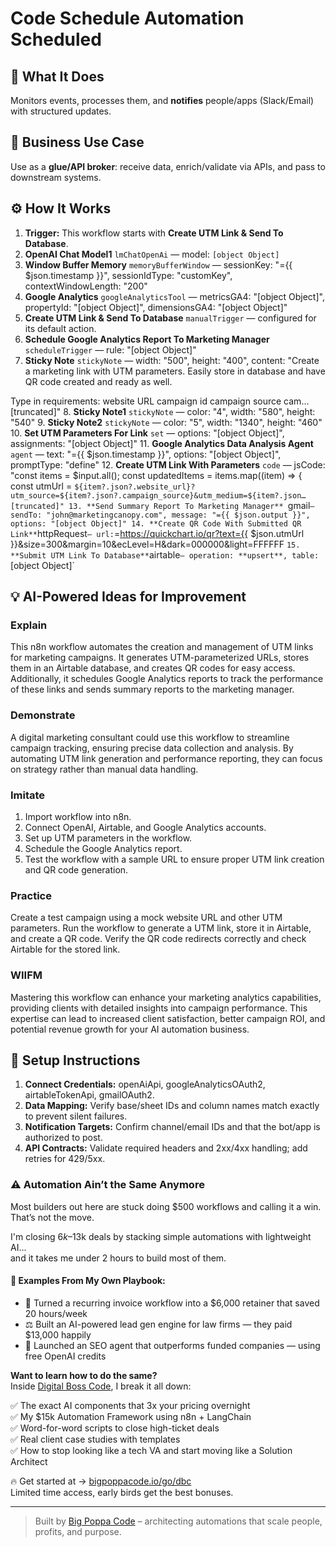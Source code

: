 # Code Schedule Automation Scheduled
  ## 🚀 What It Does
  Monitors events, processes them, and **notifies** people/apps (Slack/Email) with structured updates.
  
  ## 💼 Business Use Case
  Use as a **glue/API broker**: receive data, enrich/validate via APIs, and pass to downstream systems.
  
  ## ⚙️ How It Works
  1. **Trigger:** This workflow starts with **Create UTM Link & Send To Database**.
  2. **OpenAI Chat Model1** `lmChatOpenAi` — model: `[object Object]`
3. **Window Buffer Memory** `memoryBufferWindow` — sessionKey: "={{ $json.timestamp }}", sessionIdType: "customKey", contextWindowLength: "200"
4. **Google Analytics** `googleAnalyticsTool` — metricsGA4: "[object Object]", propertyId: "[object Object]", dimensionsGA4: "[object Object]"
5. **Create UTM Link & Send To Database** `manualTrigger` — configured for its default action.
6. **Schedule Google Analytics Report To Marketing Manager** `scheduleTrigger` — rule: "[object Object]"
7. **Sticky Note** `stickyNote` — width: "500", height: "400", content: "Create a marketing link with UTM parameters. Easily store in database and have QR code created and ready as well.

Type in requirements:
website URL
campaign id
campaign source
cam…[truncated]"
8. **Sticky Note1** `stickyNote` — color: "4", width: "580", height: "540"
9. **Sticky Note2** `stickyNote` — color: "5", width: "1340", height: "460"
10. **Set UTM Parameters For Link** `set` — options: "[object Object]", assignments: "[object Object]"
11. **Google Analytics Data Analysis Agent** `agent` — text: "={{ $json.timestamp }}", options: "[object Object]", promptType: "define"
12. **Create UTM Link With Parameters** `code` — jsCode: "const items = $input.all();
const updatedItems = items.map((item) => {
 const utmUrl = `${item?.json?.website_url}?utm_source=${item?.json?.campaign_source}&utm_medium=${item?.json…[truncated]"
13. **Send Summary Report To Marketing Manager** `gmail` — sendTo: "john@marketingcanopy.com", message: "={{ $json.output }}", options: "[object Object]"
14. **Create QR Code With Submitted QR Link** `httpRequest` — url: `=https://quickchart.io/qr?text={{ $json.utmUrl }}&size=300&margin=10&ecLevel=H&dark=000000&light=FFFFFF
`
15. **Submit UTM Link To Database** `airtable` — operation: **upsert**, table: `[object Object]`
  
  ## 💡 AI-Powered Ideas for Improvement
  ### Explain
This n8n workflow automates the creation and management of UTM links for marketing campaigns. It generates UTM-parameterized URLs, stores them in an Airtable database, and creates QR codes for easy access. Additionally, it schedules Google Analytics reports to track the performance of these links and sends summary reports to the marketing manager.

### Demonstrate
A digital marketing consultant could use this workflow to streamline campaign tracking, ensuring precise data collection and analysis. By automating UTM link generation and performance reporting, they can focus on strategy rather than manual data handling.

### Imitate
1. Import workflow into n8n.
2. Connect OpenAI, Airtable, and Google Analytics accounts.
3. Set up UTM parameters in the workflow.
4. Schedule the Google Analytics report.
5. Test the workflow with a sample URL to ensure proper UTM link creation and QR code generation.

### Practice
Create a test campaign using a mock website URL and other UTM parameters. Run the workflow to generate a UTM link, store it in Airtable, and create a QR code. Verify the QR code redirects correctly and check Airtable for the stored link.

### WIIFM
Mastering this workflow can enhance your marketing analytics capabilities, providing clients with detailed insights into campaign performance. This expertise can lead to increased client satisfaction, better campaign ROI, and potential revenue growth for your AI automation business.
  
  ## 🔧 Setup Instructions
  1. **Connect Credentials:** openAiApi, googleAnalyticsOAuth2, airtableTokenApi, gmailOAuth2.
2. **Data Mapping:** Verify base/sheet IDs and column names match exactly to prevent silent failures.
3. **Notification Targets:** Confirm channel/email IDs and that the bot/app is authorized to post.
4. **API Contracts:** Validate required headers and 2xx/4xx handling; add retries for 429/5xx.
  
### ⚠️ Automation Ain’t the Same Anymore

Most builders out here are stuck doing $500 workflows and calling it a win.  
That’s not the move.  

I'm closing $6k–$13k deals by stacking simple automations with lightweight AI...  
and it takes me under 2 hours to build most of them.

#### 🧠 Examples From My Own Playbook:
- 🔁 Turned a recurring invoice workflow into a $6,000 retainer that saved 20 hours/week  
- ⚖️ Built an AI-powered lead gen engine for law firms — they paid $13,000 happily  
- 🚀 Launched an SEO agent that outperforms funded companies — using free OpenAI credits  

**Want to learn how to do the same?**  
Inside [Digital Boss Code](https://bigpoppacode.io/go/dbc), I break it all down:

✅ The exact AI components that 3x your pricing overnight  
✅ My $15k Automation Framework using n8n + LangChain  
✅ Word-for-word scripts to close high-ticket deals  
✅ Real client case studies with templates  
✅ How to stop looking like a tech VA and start moving like a Solution Architect  

🔥 Get started at → [bigpoppacode.io/go/dbc](https://bigpoppacode.io/go/dbc)  
Limited time access, early birds get the best bonuses.

---
> Built by [Big Poppa Code](https://bigpoppacode.io) – architecting automations that scale people, profits, and purpose.
  